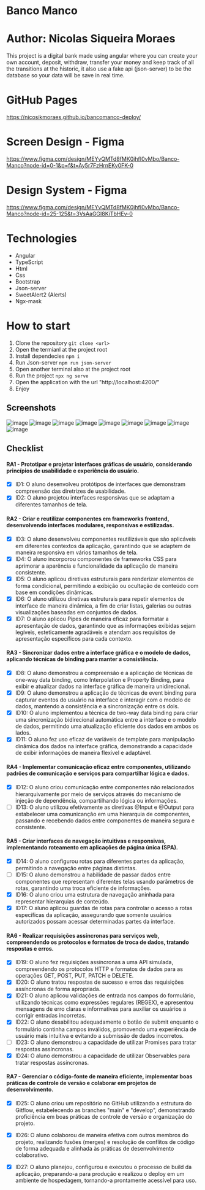 # Banco Manco

# Author: Nicolas Siqueira Moraes

This project is a digital bank made using angular where you can create your own account, deposit, withdraw, transfer your money and keep track of all the transitions at the historic, it also use a fake api (json-server) to be the database so your data will be save in real time.

# GitHub Pages
https://nicosikmoraes.github.io/bancomanco-deploy/

# Screen Design - Figma
https://www.figma.com/design/MEYvQMTd8fMK0jhfI0vMbo/Banco-Manco?node-id=0-1&p=f&t=Ay5r7FzHrnEKy0FK-0

# Design System - Figma
https://www.figma.com/design/MEYvQMTd8fMK0jhfI0vMbo/Banco-Manco?node-id=25-125&t=3VsAaGGI8KiTbHEv-0

# Technologies
- Angular
- TypeScript
- Html
- Css
- Bootstrap
- Json-server 
- SweetAlert2 (Alerts)
- Ngx-mask

# How to start
1. Clone the repository `git clone <url>`
2. Open the termianl at the project root
3. Install dependecies `npm i`
4. Run Json-server `npm run json-server`
5. Open another terminal also at the project root
6. Run the project `npx ng serve`
7. Open the application with the url "http://localhost:4200/"
8. Enjoy

## Screenshots
![image](https://github.com/user-attachments/assets/9566f540-4f06-4053-b3b6-aea8d2914fa5)
![image](https://github.com/user-attachments/assets/695c4e4a-2f1a-48fc-b4d3-d3f29d566efa)
![image](https://github.com/user-attachments/assets/3e165402-aba9-4a54-8b2e-0e3997049647)
![image](https://github.com/user-attachments/assets/150e2f33-fa02-471c-aa9d-99e8224dd16b)
![image](https://github.com/user-attachments/assets/ef517606-aaac-4c32-a2ae-a2b30ea8f804)
![image](https://github.com/user-attachments/assets/19641693-f6ae-4199-bc48-4e29eb78e992)
![image](https://github.com/user-attachments/assets/6d9c773c-b052-4586-abb4-1339a340025d)
![image](https://github.com/user-attachments/assets/7cc981bc-aa64-49e3-a17d-72aa0b318ba8)
![image](https://github.com/user-attachments/assets/79d1975c-c950-4d80-8e64-309f7a3a0632)

## Checklist
#### RA1 - Prototipar e projetar interfaces gráficas de usuário, considerando princípios de usabilidade e experiência do usuário.
- [x] ID1: O aluno desenvolveu protótipos de interfaces que demonstram compreensão das diretrizes de usabilidade.
- [x] ID2: O aluno projetou interfaces responsivas que se adaptam a diferentes tamanhos de tela.
#### RA2 - Criar e reutilizar componentes em frameworks frontend, desenvolvendo interfaces modulares, responsivas e estilizadas.
- [x] ID3: O aluno desenvolveu componentes reutilizáveis que são aplicáveis em diferentes contextos da aplicação, garantindo que se adaptem de maneira responsiva em vários tamanhos de tela.
- [x] ID4: O aluno incorporou componentes de frameworks CSS para aprimorar a aparência e funcionalidade da aplicação de maneira consistente.
- [x] ID5: O aluno aplicou diretivas estruturais para renderizar elementos de forma condicional, permitindo a exibição ou ocultação de conteúdo com base em condições dinâmicas.
- [x] ID6: O aluno utilizou diretivas estruturais para repetir elementos de interface de maneira dinâmica, a fim de criar listas, galerias ou outras visualizações baseadas em conjuntos de dados.
- [x] ID7: O aluno aplicou Pipes de maneira eficaz para formatar a apresentação de dados, garantindo que as informações exibidas sejam legíveis, esteticamente agradáveis e atendam aos requisitos de apresentação específicos para cada contexto.
#### RA3 - Sincronizar dados entre a interface gráfica e o modelo de dados, aplicando técnicas de binding para manter a consistência.
- [x] ID8: O aluno demonstrou a compreensão e a aplicação de técnicas de one-way data binding, como Interpolation e Property Binding, para exibir e atualizar dados na interface gráfica de maneira unidirecional.
- [x] ID9: O aluno demonstrou a aplicação de técnicas de event binding para capturar eventos do usuário na interface e interagir com o modelo de dados, mantendo a consistência e a sincronização entre os dois.
- [x] ID10: O aluno implementou a técnica de two-way data binding para criar uma sincronização bidirecional automática entre a interface e o modelo de dados, permitindo uma atualização eficiente dos dados em ambos os lados.
- [x] ID11: O aluno fez uso eficaz de variáveis de template para manipulação dinâmica dos dados na interface gráfica, demonstrando a capacidade de exibir informações de maneira flexível e adaptável.
#### RA4 - Implementar comunicação eficaz entre componentes, utilizando padrões de comunicação e serviços para compartilhar lógica e dados.
- [x] ID12: O aluno criou comunicação entre componentes não relacionados hierarquivamente por meio de serviços através do mecanismo de injeção de dependência, compartilhando lógica ou informações.
- [ ] ID13: O aluno utilizou efetivamente as diretivas @Input e @Output para estabelecer uma comunicanção em uma hierarquia de componentes, passando e recebendo dados entre componentes de maneira segura e consistente.
#### RA5 - Criar interfaces de navegação intuitivas e responsivas, implementando roteamento em aplicações de página única (SPA).
- [x] ID14: O aluno configurou rotas para diferentes partes da aplicação, permitindo a navegação entre páginas distintas.
- [ ] ID15: O aluno demonstrou a habilidade de passar dados entre componentes que representam diferentes telas usando parâmetros de rotas, garantindo uma troca eficiente de informações.
- [x] ID16: O aluno criou uma estrutura de navegação aninhada para representar hierarquias de conteúdo.
- [x] ID17: O aluno aplicou guardas de rotas para controlar o acesso a rotas específicas da aplicação, assegurando que somente usuários autorizados possam acessar determinadas partes da interface.
#### RA6 - Realizar requisições assíncronas para serviços web, compreendendo os protocolos e formatos de troca de dados, tratando respostas e erros.
- [x] ID19: O aluno fez requisições assíncronas a uma API simulada, compreendendo os protocolos HTTP e formatos de dados para as operações GET, POST, PUT, PATCH e DELETE.
- [x] ID20: O aluno tratou respostas de sucesso e erros das requisições assíncronas de forma apropriada.
- [x] ID21: O aluno aplicou validações de entrada nos campos do formulário, utilizando técnicas como expressões regulares (REGEX), e apresentou mensagens de erro claras e informativas para auxiliar os usuários a corrigir entradas incorretas.
- [x] ID22: O aluno desabilitou adequadamente o botão de submit enquanto o formulário continha campos inválidos, promovendo uma experiência de usuário mais intuitiva e evitando a submissão de dados incorretos.
- [ ] ID23: O aluno demonstrou a capacidade de utilizar Promises para tratar respostas assíncronas.
- [x] ID24: O aluno demonstrou a capacidade de utilizar Observables para tratar respostas assíncronas.
#### RA7 - Gerenciar o código-fonte de maneira eficiente, implementar boas práticas de controle de versão e colaborar em projetos de desenvolvimento.
- [x] ID25: O aluno criou um repositório no GitHub utilizando a estrutura do Gitflow, estabelecendo as branches "main" e "develop", demonstrando proficiência em boas práticas de controle de versão e organização do projeto.
- [x] ID26: O aluno colaborou de maneira efetiva com outros membros do projeto, realizando fusões (merges) e resolução de conflitos de código de forma adequada e alinhada às práticas de desenvolvimento colaborativo.
- [x] ID27: O aluno planejou, configurou e executou o processo de build da aplicação, preparando-a para produção e realizou o deploy em um ambiente de hospedagem, tornando-a prontamente acessível para uso.

